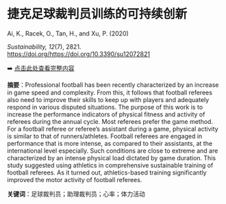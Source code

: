 # 捷克足球裁判员训练的可持续创新

Ai, K., Racek, O., Tan, H., and Xu, P. (2020)

*Sustainability, 12*(7), 2821. <https://doi.org/https://doi.org/10.3390/su12072821>

➡️ [点击此处查看完整内容](https://zzzxj12138.github.io/05/)

**摘要**：Professional football has been recently characterized by an increase in game speed and complexity. From this, it follows that football referees also need to improve their skills to keep up with players and adequately respond in various disputed situations. The purpose of this work is to increase the performance indicators of physical fitness and activity of referees during the annual cycle. Most referees prefer the game method. For a football referee or referee’s assistant during a game, physical activity is similar to that of runners/athletes. Football referees are engaged in performance that is more intense, as compared to their assistants, at the international level especially. Such conditions are close to extreme and are characterized by an intense physical load dictated by game duration. This study suggested using athletics in comprehensive sustainable training of football referees. As it turned out, athletics-based training significantly improved the motor activity of football referees.

**关键词**：足球裁判员；助理裁判员；心率；体力活动
